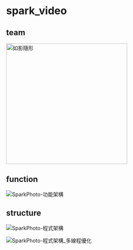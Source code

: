 # spark_video

## team
<img width="329" alt="如影隨形" src="https://user-images.githubusercontent.com/35889113/203204415-81beb247-d41d-4199-bfaa-0614864dae0d.png">

## function
![SparkPhoto-功能架構](https://user-images.githubusercontent.com/35889113/203204055-d14abac6-c199-4f7f-ab1a-656eaed86ff8.png)

## structure
![SparkPhoto-程式架構](https://user-images.githubusercontent.com/35889113/203204201-56d40244-85ee-48c6-aa94-1fdff301f2c3.png)

![SparkPhoto-程式架構_多線程優化](https://user-images.githubusercontent.com/35889113/203204580-ccdf475c-0486-4692-9142-030652cd10b0.png)
